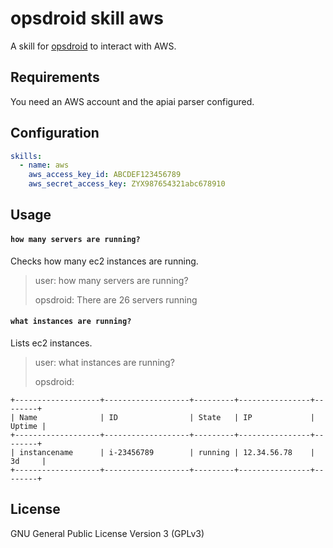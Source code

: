 # opsdroid skill aws

A skill for [opsdroid](https://github.com/opsdroid/opsdroid) to interact with AWS.

## Requirements

You need an AWS account and the apiai parser configured.

## Configuration

```yaml
skills:
  - name: aws
    aws_access_key_id: ABCDEF123456789
    aws_secret_access_key: ZYX987654321abc678910
```

## Usage

#### `how many servers are running?`

Checks how many ec2 instances are running.

> user: how many servers are running?
>
> opsdroid: There are 26 servers running

#### `what instances are running?`

Lists ec2 instances.

> user: what instances are running?
>
> opsdroid:
  
```
+-------------------+-------------------+---------+----------------+--------+
| Name              | ID                | State   | IP             | Uptime |
+-------------------+-------------------+---------+----------------+--------+
| instancename      | i-23456789        | running | 12.34.56.78    | 3d     |
+-------------------+-------------------+---------+----------------+--------+
```

## License

GNU General Public License Version 3 (GPLv3)
